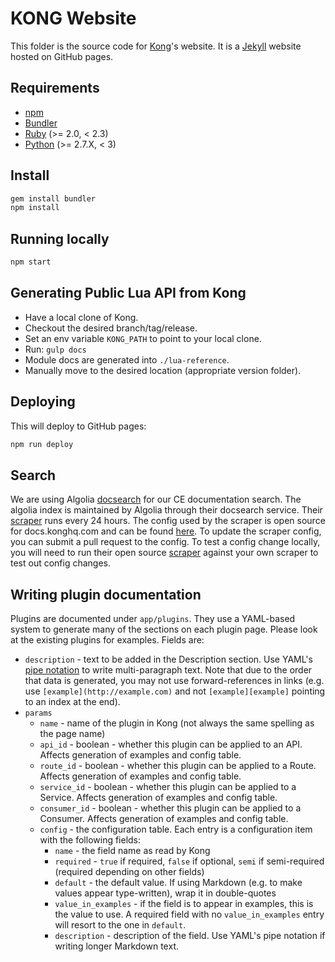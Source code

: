# KONG Website

This folder is the source code for [Kong](https://github.com/Mashape/kong)'s website. It is a [Jekyll](http://jekyllrb.com/) website hosted on GitHub pages.

## Requirements

- [npm](https://www.npmjs.com/)
- [Bundler](http://bundler.io/)
- [Ruby](https://www.ruby-lang.org) (>= 2.0, < 2.3)
- [Python](https://www.python.org) (>= 2.7.X, < 3)

## Install

>
```bash
gem install bundler
npm install
```

## Running locally

>
```bash
npm start
```

## Generating Public Lua API from Kong

- Have a local clone of Kong.
- Checkout the desired branch/tag/release.
- Set an env variable `KONG_PATH` to point to your local clone.
- Run: `gulp docs`
- Module docs are generated into `./lua-reference`.
- Manually move to the desired location (appropriate version folder).

## Deploying

This will deploy to GitHub pages:

>
```bash
npm run deploy
```

## Search

We are using Algolia [docsearch](https://www.algolia.com/docsearch) for our CE
documentation search. The algolia index is maintained by Algolia through their
docsearch service. Their [scraper](https://github.com/algolia/docsearch-scraper)
runs every 24 hours. The config used by the scraper is open source for
docs.konghq.com and can be found [here](https://github.com/algolia/docsearch-configs/blob/master/configs/getkong.json).
To update the scraper config, you can submit a pull request to the config. To
test a config change locally, you will need to run their open source
[scraper](https://github.com/algolia/docsearch-scraper) against your own
scraper to test out config changes.


## Writing plugin documentation

Plugins are documented under `app/plugins`. They use a YAML-based system to
generate many of the sections on each plugin page. Please look at the existing
plugins for examples. Fields are:

* `description` - text to be added in the Description section. Use YAML's
  [pipe notation](https://stackoverflow.com/questions/15540635/what-is-the-use-of-pipe-symbol-in-yaml)
  to write multi-paragraph text. Note that due to the order that data
  is generated, you may not use forward-references in links (e.g. use
  `[example](http://example.com)` and not `[example][example]` pointing to
  an index at the end).
* `params`
  * `name` - name of the plugin in Kong (not always the same spelling as the page name)
  * `api_id` - boolean - whether this plugin can be applied to an API. Affects generation of examples and config table.
  * `route_id` - boolean - whether this plugin can be applied to a Route. Affects generation of examples and config table.
  * `service_id` - boolean - whether this plugin can be applied to a Service. Affects generation of examples and config table.
  * `consumer_id` - boolean - whether this plugin can be applied to a Consumer. Affects generation of examples and config table.
  * `config` - the configuration table. Each entry is a configuration item with the following fields:
    * `name` - the field name as read by Kong
    * `required` - `true` if required, `false` if optional, `semi` if semi-required (required depending on other fields)
    * `default` - the default value. If using Markdown (e.g. to make values appear type-written), wrap it in double-quotes
    * `value_in_examples` - if the field is to appear in examples, this is the value to use. A required field with no `value_in_examples` entry will resort to the one in `default`.
    * `description` - description of the field. Use YAML's pipe notation if writing longer Markdown text.
